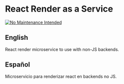 # React Render as a Service
[![No Maintenance Intended](http://unmaintained.tech/badge.svg)](http://unmaintained.tech/)

## English
React render microservice to use with non-JS backends.

## Español
Microservicio para renderizar react en backends no JS.
